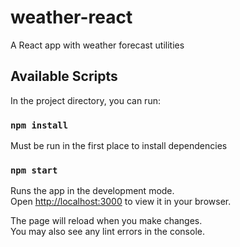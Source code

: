 # weather-react
A React app with weather forecast utilities

## Available Scripts

In the project directory, you can run:

### `npm install`
Must be run in the first place to install dependencies

### `npm start`

Runs the app in the development mode.\
Open [http://localhost:3000](http://localhost:3000) to view it in your browser.

The page will reload when you make changes.\
You may also see any lint errors in the console.

